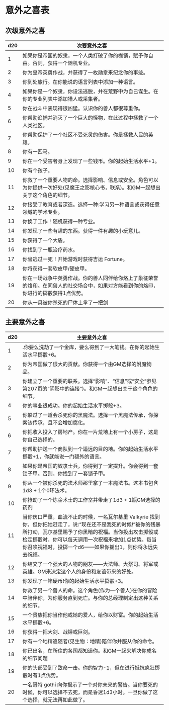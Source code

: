 # 意外之喜表

## 次级意外之喜

<table>
<thead>
<tr class="header">
<th>d20</th>
<th>次要意外之喜</th>
</tr>
</thead>
<tbody>
<tr class="odd">
<td>1</td>
<td>如果你是帝国的奴隶，一个人类打破了你的枷锁，赋予你自由。否则，获得一个随机专业。</td>
</tr>
<tr class="even">
<td>2</td>
<td>你为皇帝英勇作战，并获得了一枚勋章来纪念你的事迹。</td>
</tr>
<tr class="odd">
<td>3</td>
<td>你到处旅行。在你能说的语言列表中添加一种语言。</td>
</tr>
<tr class="even">
<td>4</td>
<td>如果你是一个奴隶，你设法逃脱，并在荒野中为自己谋生。在你的专业列表中添加猎人或采集者。</td>
</tr>
<tr class="odd">
<td>5</td>
<td>你在战斗中表现得很凶猛。认识你的兽人都很尊重你。</td>
</tr>
<tr class="even">
<td>6</td>
<td>你帮助追捕并消灭了一个巨大的怪物，在此过程中拯救了一个人类社区。</td>
</tr>
<tr class="odd">
<td>7</td>
<td>你帮助保护了一个社区不受死灵的伤害。你是拯救人民的英雄。</td>
</tr>
<tr class="even">
<td>8</td>
<td>你有一匹马。</td>
</tr>
<tr class="odd">
<td>9</td>
<td>你在一个受害者身上发现了一些钱币。你的起始生活水平+1。</td>
</tr>
<tr class="even">
<td>10</td>
<td>你有个孩子。</td>
</tr>
<tr class="odd">
<td>11</td>
<td>你救了一个重要人物的命。选择影响、信息或安全。角色可以为你提供一次好处(见魔王之影核心书，联系)。和GM一起想出关于这个角色的细节。</td>
</tr>
<tr class="even">
<td>12</td>
<td>你接受了教育或者深造。选择一种:学习另一种语言或获得任意领域的学术专业。</td>
</tr>
<tr class="odd">
<td>13</td>
<td>你换了工作！随机获得一种专业。</td>
</tr>
<tr class="even">
<td>14</td>
<td>你发现了一些有趣的东西。获得一件有趣的小玩意儿。</td>
</tr>
<tr class="odd">
<td>15</td>
<td>你获得了一个大盾。</td>
</tr>
<tr class="even">
<td>16</td>
<td>你找到了一瓶治疗药水。</td>
</tr>
<tr class="odd">
<td>17</td>
<td>你曾逃过一死！开始游戏时获得吉运 Fortune。</td>
</tr>
<tr class="even">
<td>18</td>
<td>你将获得一套软皮甲/硬皮甲。</td>
</tr>
<tr class="odd">
<td>19</td>
<td>你在一场战争中英勇作战。你的兽人同伴给你烙上了象征荣誉的烙印。在同兽人的社交场合中，如果对方能看到你的烙印，你进行的掷骰获得1点优势。</td>
</tr>
<tr class="even">
<td>20</td>
<td>你从一具被你杀死的尸体上拿了一把剑</td>
</tr>
</tbody>
</table>

## 主要意外之喜

<table>
<thead>
<tr class="header">
<th>d20</th>
<th>主要意外之喜</th>
</tr>
</thead>
<tbody>
<tr class="odd">
<td>1</td>
<td>.你要么洗劫了一个金库，要么得到了一大笔钱。在你的起始生活水平掷骰+6。</td>
</tr>
<tr class="even">
<td>2</td>
<td>你为帝国做了很大的贡献。你获得一个由GM选择的附魔物品。</td>
</tr>
<tr class="odd">
<td>3</td>
<td>你建立了一个重要的联系。选择“影响”、“信息”或“安全”参见第207页的“阴影中的连接”)。和GM一起想出关于这个角色的细节。</td>
</tr>
<tr class="even">
<td>4</td>
<td>你的事业很成功。你的起始生活水平掷骰+3。</td>
</tr>
<tr class="odd">
<td>5</td>
<td>你躲过了一道会杀死你的黑魔法。选择一个黑魔法传承，你探索该传承，且不会增加腐化。</td>
</tr>
<tr class="even">
<td>6</td>
<td>你把收入投入了房地产。你在一片荒地上有一个小房子，这是你自己选择的。</td>
</tr>
<tr class="odd">
<td>7</td>
<td>你帮助护送一个商队到一个遥远的目的地。你的起始生活水平掷骰+1，你就能说一门额外的语言。</td>
</tr>
<tr class="even">
<td>8</td>
<td>如果你是帝国的奴隶士兵，你得到了一定提升。你会得到一套锁子甲。否则，你找到了一套锁子甲。</td>
</tr>
<tr class="odd">
<td>9</td>
<td>你从一个被你杀死的法术师那里拿了一本魔法书。这本书包含1d3 +
1个0环法术。</td>
</tr>
<tr class="even">
<td>10</td>
<td>你抢劫了一个炼金术士的工作室并带走了1d3 + 1瓶GM选择的药剂</td>
</tr>
<tr class="odd">
<td>11</td>
<td>当你伤口严重，血流不止的时候，一名瓦尔基里 Valkyrie
找到你，但你把她赶走了，说:“现在还不是我死的时候!”被你的残暴所打动，瓦尔基里赐予了你黑暗的祝福。当你投出攻击掷骰或检定掷骰时，你可以每天调用一次祝福来增加1点优势。每当你召唤祝福时，投掷一个d6——如果你摇出1，则你将永远失去祝福。</td>
</tr>
<tr class="even">
<td>12</td>
<td>你结交了一个强大的人物的朋友——大法师、大祭司、将军或英雄。GM来决定这个人的身份和友谊带来的好处。</td>
</tr>
<tr class="odd">
<td>13</td>
<td>你发现了一箱硬币!你的起始生活水平掷骰+3。</td>
</tr>
<tr class="even">
<td>14</td>
<td>你救了另一个兽人的命。这个角色(作为一个兽人)在你的冒险中陪伴你，为你服务直到死亡。与你的总经理制定出这种关系的细节。</td>
</tr>
<tr class="odd">
<td>15</td>
<td>一个贵族把你当作他或她的爱人，给你以财富。你的起始生活水平掷骰+6。</td>
</tr>
<tr class="even">
<td>16</td>
<td>你获得一把大剑、战锤或巨剑。</td>
</tr>
<tr class="odd">
<td>17</td>
<td>你有一个地精追随者(见生物：地精)陪伴你并服从你的命令。</td>
</tr>
<tr class="even">
<td>18</td>
<td>你已出名，在所住的各国都知道你。和GM一起来解决你成名的细节问题</td>
</tr>
<tr class="odd">
<td>19</td>
<td>你的头部受到了致命一击。你的智力-1，但在进行抵抗疯狂掷骰时有1点优势。</td>
</tr>
<tr class="even">
<td>20</td>
<td>一名哥特 gothí
向你揭示了一个对你未来的警告。当你要死的时候，你可以选择不去死，而是昏迷1d3小时。一旦你做了这个选择，就无法再如此做了。</td>
</tr>
</tbody>
</table>
